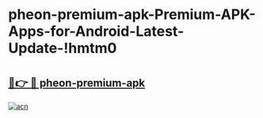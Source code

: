 # pheon-premium-apk-Premium-APK-Apps-for-Android-Latest-Update-!hmtm0

# <h2><a href="https://6kazmq.esa.edu.pl?title=pheon-premium-apk&ref=hmtm0">🔗👉 🔴 pheon-premium-apk</a></h2>

[![acn](https://github.com/user-attachments/assets/0f9c940e-d8b0-45ae-aac7-cd30a18b3e1c)](https://6kazmq.esa.edu.pl?title=pheon-premium-apk&ref=hmtm0)

